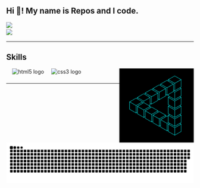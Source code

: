 <h2 align="left">Hi 👋! My name is Repos and I code.</h2>

![](https://github-readme-streak-stats.herokuapp.com/?user=repos1339x&theme=onedark&hide_border=true)<br/>
![](https://github-readme-stats.vercel.app/api/top-langs/?username=repos1339x&theme=onedark&hide_border=true&include_all_commits=true&count_private=true&layout=compact)

---

###

<h2>Skills</h2>
<img align="right" height="200" src="https://raw.githubusercontent.com/repos1339x/repos1339x/main/Ry6p.gif"/>

<div align="left">
  <img width="12" />
  <img src="https://cdn.jsdelivr.net/gh/devicons/devicon/icons/html5/html5-original.svg" height="50" alt="html5 logo"  />
  <img width="12" />
  <img src="https://cdn.jsdelivr.net/gh/devicons/devicon/icons/css3/css3-original.svg" height="50" alt="css3 logo"  />
</div>

###

---

<picture>
  <source media="(prefers-color-scheme: dark)" srcset="https://raw.githubusercontent.com/l1ack0der/l1ack0der/output/snake-dark.svg" />
  <source media="(prefers-color-scheme: light)" srcset="https://raw.githubusercontent.com/l1ack0der/l1ack0der/output/snake.svg" />
  <img alt="github-snake" src="https://raw.githubusercontent.com/l1ack0der/l1ack0der/output/snake.svg" />
</picture>
